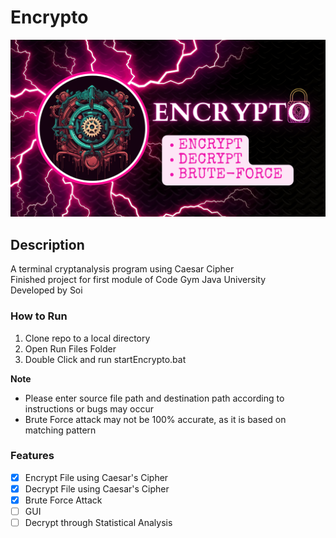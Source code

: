 # Encrypto

![image description](Image/Encrypto%20Banner.png)

## Description

A terminal cryptanalysis program using Caesar Cipher <br>
Finished project for first module of Code Gym Java University <br>
Developed by Soi

### How to Run

1. Clone repo to a local directory
2. Open Run Files Folder
3. Double Click and run startEncrypto.bat

**Note**

- Please enter source file path and destination path according to instructions or bugs may occur
- Brute Force attack may not be 100% accurate, as it is based on matching pattern

### Features

- [x] Encrypt File using Caesar's Cipher
- [x] Decrypt File using Caesar's Cipher
- [x] Brute Force Attack
- [ ] GUI
- [ ] Decrypt through Statistical Analysis
